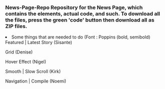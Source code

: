 <h3>News-Page-Repo
Repository for the News Page, which contains the elements, actual code, and such. To download all the files,  press the green 'code' button then download all as ZIP files.</h3>

<li>Some things that are needed to do (Font : Poppins (bold, semibold)
Featured | Latest Story (Sisante)

Grid (Denise)

Hover Effect (Nigel)

Smooth | Slow Scroll (Kirk)

Navigation | Compile (Noemi)
